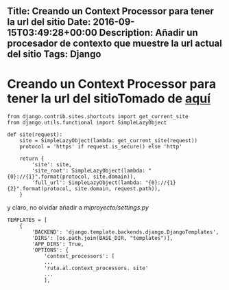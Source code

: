 Title: Creando un Context Processor para tener la url del sitio
Date: 2016-09-15T03:49:28+00:00
Description: Añadir un procesador de contexto que muestre la url actual del sitio
Tags: Django
---
# Creando un Context Processor para tener la url del sitioTomado de [aquí](http://stackoverflow.com/questions/1451138/how-can-i-get-the-domain-name-of-my-site-within-a-django-template)

```
from django.contrib.sites.shortcuts import get_current_site
from django.utils.functional import SimpleLazyObject

def site(request):
    site = SimpleLazyObject(lambda: get_current_site(request))
    protocol = 'https' if request.is_secure() else 'http'

    return {
        'site': site,
        'site_root': SimpleLazyObject(lambda: "{0}://{1}".format(protocol, site.domain)),
        'full_url': SimpleLazyObject(lambda: "{0}://{1}{2}".format(protocol, site.domain, request.path)),
    }
```

y claro, no olvidar añadir a *miproyecto/settings.py*

```
TEMPLATES = [
    {
        'BACKEND': 'django.template.backends.django.DjangoTemplates',
        'DIRS': [os.path.join(BASE_DIR, "templates")],
        'APP_DIRS': True,
        'OPTIONS': {
            'context_processors': [
            ...
            'ruta.al.context_processors. site'
            ...
            ],
```  